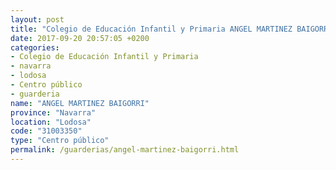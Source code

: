 ```yaml
---
layout: post
title: "Colegio de Educación Infantil y Primaria ANGEL MARTINEZ BAIGORRI"
date: 2017-09-20 20:57:05 +0200
categories:
- Colegio de Educación Infantil y Primaria
- navarra
- lodosa
- Centro público
- guarderia
name: "ANGEL MARTINEZ BAIGORRI"
province: "Navarra"
location: "Lodosa"
code: "31003350"
type: "Centro público"
permalink: /guarderias/angel-martinez-baigorri.html
---
```

